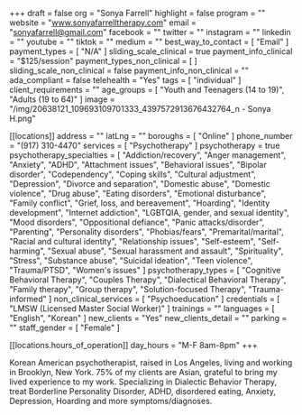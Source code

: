 +++
draft = false
org = "Sonya Farrell"
highlight = false
program = ""
website = "www.sonyafarrelltherapy.com"
email = "sonyafarrell@gmail.com"
facebook = ""
twitter = ""
instagram = ""
linkedin = ""
youtube = ""
tiktok = ""
medium = ""
best_way_to_contact = [ "Email" ]
payment_types = [ "N/A" ]
sliding_scale_clinical = true
payment_info_clinical = "$125/session"
payment_types_non_clinical = [ ]
sliding_scale_non_clinical = false
payment_info_non_clinical = ""
ada_compliant = false
telehealth = "Yes"
tags = [ "individual" ]
client_requirements = ""
age_groups = [ "Youth and Teenagers (14 to 19)", "Adults (19 to 64)" ]
image = "/img/20638121_109693109701333_4397572913676432764_n - Sonya H.png"

[[locations]]
address = ""
latLng = ""
boroughs = [ "Online" ]
phone_number = "‪(917) 310-4470"
services = [ "Psychotherapy" ]
psychotherapy = true
psychotherapy_specialties = [
  "Addiction/recovery",
  "Anger management",
  "Anxiety",
  "ADHD",
  "Attachment issues",
  "Behavioral issues",
  "Bipolar disorder",
  "Codependency",
  "Coping skills",
  "Cultural adjustment",
  "Depression",
  "Divorce and separation",
  "Domestic abuse",
  "Domestic violence",
  "Drug abuse",
  "Eating disorders",
  "Emotional disturbance",
  "Family conflict",
  "Grief, loss, and bereavement",
  "Hoarding",
  "Identity development",
  "Internet addiction",
  "LGBTQIA, gender, and sexual identity",
  "Mood disorders",
  "Oppositional defiance",
  "Panic attacks/disorder",
  "Parenting",
  "Personality disorders",
  "Phobias/fears",
  "Premarital/marital",
  "Racial and cultural identity",
  "Relationship issues",
  "Self-esteem",
  "Self-harming",
  "Sexual abuse",
  "Sexual harassment and assault",
  "Spirituality",
  "Stress",
  "Substance abuse",
  "Suicidal ideation",
  "Teen violence",
  "Trauma/PTSD",
  "Women's issues"
]
psychotherapy_types = [
  "Cognitive Behavioral Therapy",
  "Couples Therapy",
  "Dialectical Behavioral Therapy",
  "Family therapy",
  "Group therapy",
  "Solution-focused Therapy",
  "Trauma-informed"
]
non_clinical_services = [ "Psychoeducation" ]
credentials = [ "LMSW (Licensed Master Social Worker)" ]
trainings = ""
languages = [ "English", "Korean" ]
new_clients = "Yes"
new_clients_detail = ""
parking = ""
staff_gender = [ "Female" ]

  [[locations.hours_of_operation]]
  day_hours = "M-F 8am-8pm"
+++


Korean American psychotherapist, raised in Los Angeles, living and working in Brooklyn, New York. 75% of my clients are Asian, grateful to bring my lived experience to my work. Specializing in Dialectic Behavior Therapy, treat Borderline Personality Disorder, ADHD, disordered eating, Anxiety, Depression, Hoarding and more symptoms/diagnoses.

